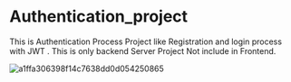 # Authentication_project
This is Authentication Process Project like Registration and login process with JWT . This is only backend Server Project Not include in Frontend.

![a1ffa306398f14c7638dd0d054250865](https://github.com/user-attachments/assets/d99b0d17-09ca-4d41-9950-73daa3316190)

